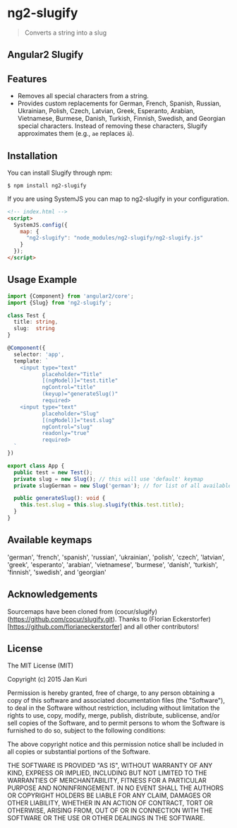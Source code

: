 ng2-slugify
=============

> Converts a string into a slug

Angular2 Slugify
----------------

Features
--------

- Removes all special characters from a string.
- Provides custom replacements for German, French, Spanish, Russian, Ukrainian, Polish, Czech, Latvian, Greek,
Esperanto, Arabian, Vietnamese, Burmese, Danish, Turkish, Finnish, Swedish, and Georgian special characters. Instead of
removing these characters, Slugify approximates them (e.g., `ae` replaces `ä`).

Installation
------------

You can install Slugify through npm:

```shell
$ npm install ng2-slugify
```

If you are using SystemJS you can map to ng2-slugify in your configuration.

```html
<!-- index.html -->
<script>
  SystemJS.config({
    map: {
      "ng2-slugify": "node_modules/ng2-slugify/ng2-slugify.js"
    }
  });
</script>
```

Usage Example
-------------

```ts
import {Component} from 'angular2/core';
import {Slug} from 'ng2-slugify';

class Test {
  title: string,
  slug:  string
}

@Component({
  selector: 'app',
  template: `
    <input type="text" 
           placeholder="Title"
           [(ngModel)]="test.title"
           ngControl="title"
           (keyup)="generateSlug()"
           required>
    <input type="text" 
           placeholder="Slug"
           [(ngModel)]="test.slug"
           ngControl="slug"
           readonly="true" 
           required>
  `
})

export class App {
  public test = new Test();
  private slug = new Slug(); // this will use 'default' keymap
  private slugGerman = new Slug('german'); // for list of all available keymaps see bellow

  public generateSlug(): void {
    this.test.slug = this.slug.slugify(this.test.title);
  }
}

```

Available keymaps
-----------------

'german', 'french', 'spanish', 'russian', 'ukrainian', 'polish', 'czech', 'latvian', 'greek',
'esperanto', 'arabian', 'vietnamese', 'burmese', 'danish', 'turkish', 'finnish', 'swedish', and 'georgian'

Acknowledgements
----------------

Sourcemaps have been cloned from (cocur/slugify)(https://github.com/cocur/slugify.git). Thanks to (Florian Eckerstorfer)[https://github.com/florianeckerstorfer] and all other contributors!

License
-------

The MIT License (MIT)

Copyright (c) 2015 Jan Kuri

Permission is hereby granted, free of charge, to any person obtaining a copy of this software and associated
documentation files (the "Software"), to deal in the Software without restriction, including without limitation the
rights to use, copy, modify, merge, publish, distribute, sublicense, and/or sell copies of the Software, and to permit
persons to whom the Software is furnished to do so, subject to the following conditions:

The above copyright notice and this permission notice shall be included in all copies or substantial portions of the
Software.

THE SOFTWARE IS PROVIDED "AS IS", WITHOUT WARRANTY OF ANY KIND, EXPRESS OR IMPLIED, INCLUDING BUT NOT LIMITED TO THE
WARRANTIES OF MERCHANTABILITY, FITNESS FOR A PARTICULAR PURPOSE AND NONINFRINGEMENT. IN NO EVENT SHALL THE AUTHORS OR
COPYRIGHT HOLDERS BE LIABLE FOR ANY CLAIM, DAMAGES OR OTHER LIABILITY, WHETHER IN AN ACTION OF CONTRACT, TORT OR
OTHERWISE, ARISING FROM, OUT OF OR IN CONNECTION WITH THE SOFTWARE OR THE USE OR OTHER DEALINGS IN THE SOFTWARE.

